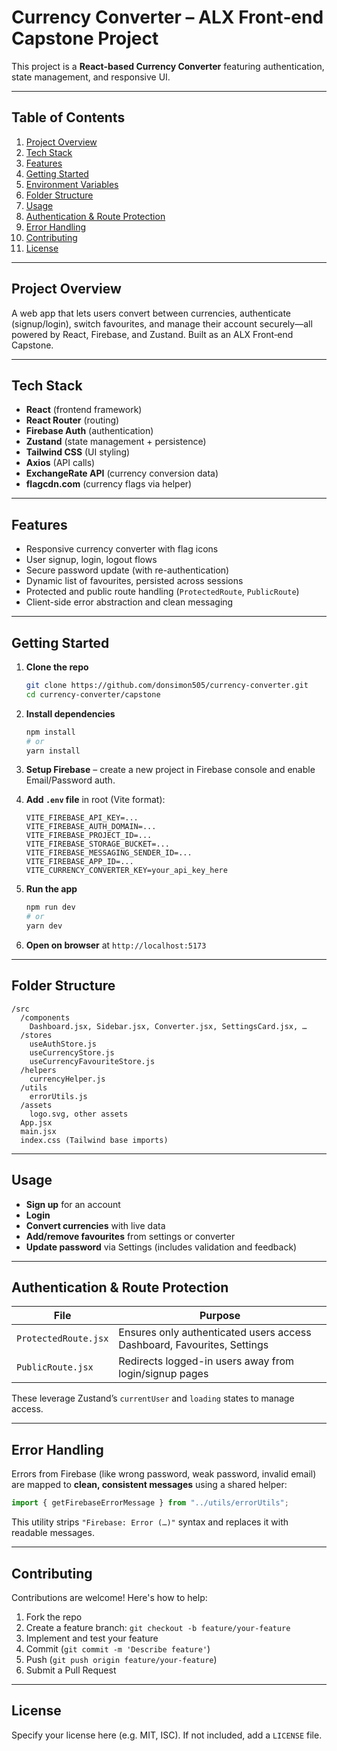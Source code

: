 # Currency Converter – ALX Front‑end Capstone Project

This project is a **React‑based Currency Converter** featuring authentication, state management, and responsive UI.

---

## Table of Contents

1. [Project Overview](#project-overview)
2. [Tech Stack](#tech-stack)
3. [Features](#features)
4. [Getting Started](#getting-started)
5. [Environment Variables](#environment-variables)
6. [Folder Structure](#folder-structure)
7. [Usage](#usage)
8. [Authentication & Route Protection](#authentication--route-protection)
9. [Error Handling](#error-handling)
10. [Contributing](#contributing)
11. [License](#license)

---

## Project Overview

A web app that lets users convert between currencies, authenticate (signup/login), switch favourites, and manage their account securely—all powered by React, Firebase, and Zustand. Built as an ALX Front‑end Capstone.

---

## Tech Stack

- **React** (frontend framework)
- **React Router** (routing)
- **Firebase Auth** (authentication)
- **Zustand** (state management + persistence)
- **Tailwind CSS** (UI styling)
- **Axios** (API calls)
- **ExchangeRate API** (currency conversion data)
- **flagcdn.com** (currency flags via helper)

---

## Features

- Responsive currency converter with flag icons
- User signup, login, logout flows
- Secure password update (with re-authentication)
- Dynamic list of favourites, persisted across sessions
- Protected and public route handling (`ProtectedRoute`, `PublicRoute`)
- Client-side error abstraction and clean messaging

---

## Getting Started

1. **Clone the repo**

   ```bash
   git clone https://github.com/donsimon505/currency-converter.git
   cd currency-converter/capstone
   ```

2. **Install dependencies**

   ```bash
   npm install
   # or
   yarn install
   ```

3. **Setup Firebase** – create a new project in Firebase console and enable Email/Password auth.

4. **Add `.env` file** in root (Vite format):

   ```
   VITE_FIREBASE_API_KEY=...
   VITE_FIREBASE_AUTH_DOMAIN=...
   VITE_FIREBASE_PROJECT_ID=...
   VITE_FIREBASE_STORAGE_BUCKET=...
   VITE_FIREBASE_MESSAGING_SENDER_ID=...
   VITE_FIREBASE_APP_ID=...
   VITE_CURRENCY_CONVERTER_KEY=your_api_key_here
   ```

5. **Run the app**

   ```bash
   npm run dev
   # or
   yarn dev
   ```

6. **Open on browser** at `http://localhost:5173`

---

## Folder Structure

```
/src
  /components
    Dashboard.jsx, Sidebar.jsx, Converter.jsx, SettingsCard.jsx, …
  /stores
    useAuthStore.js
    useCurrencyStore.js
    useCurrencyFavouriteStore.js
  /helpers
    currencyHelper.js
  /utils
    errorUtils.js
  /assets
    logo.svg, other assets
  App.jsx
  main.jsx
  index.css (Tailwind base imports)
```

---

## Usage

- **Sign up** for an account
- **Login**
- **Convert currencies** with live data
- **Add/remove favourites** from settings or converter
- **Update password** via Settings (includes validation and feedback)

---

## Authentication & Route Protection

| File                 | Purpose                                                                 |
| -------------------- | ----------------------------------------------------------------------- |
| `ProtectedRoute.jsx` | Ensures only authenticated users access Dashboard, Favourites, Settings |
| `PublicRoute.jsx`    | Redirects logged-in users away from login/signup pages                  |

These leverage Zustand’s `currentUser` and `loading` states to manage access.

---

## Error Handling

Errors from Firebase (like wrong password, weak password, invalid email) are mapped to **clean, consistent messages** using a shared helper:

```js
import { getFirebaseErrorMessage } from "../utils/errorUtils";
```

This utility strips `"Firebase: Error (…)"` syntax and replaces it with readable messages.

---

## Contributing

Contributions are welcome! Here's how to help:

1. Fork the repo
2. Create a feature branch: `git checkout -b feature/your-feature`
3. Implement and test your feature
4. Commit (`git commit -m 'Describe feature'`)
5. Push (`git push origin feature/your-feature`)
6. Submit a Pull Request

---

## License

Specify your license here (e.g. MIT, ISC). If not included, add a `LICENSE` file.
